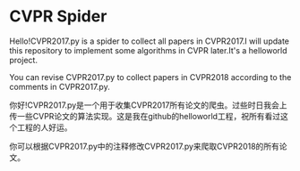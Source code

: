 # CVPR Spider

Hello!CVPR2017.py is a spider to collect all papers in CVPR2017.I will update this repository to implement some algorithms in CVPR later.It's a helloworld project.

You can revise CVPR2017.py to collect papers in CVPR2018 according to the comments in CVPR2017.py.

你好!CVPR2017.py是一个用于收集CVPR2017所有论文的爬虫。过些时日我会上传一些CVPR论文的算法实现。这是我在github的helloworld工程，祝所有看过这个工程的人好运。

你可以根据CVPR2017.py中的注释修改CVPR2017.py来爬取CVPR2018的所有论文。
